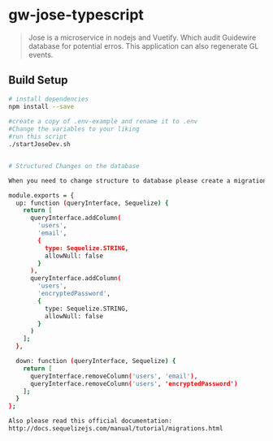 # gw-jose-typescript

> Jose is a microservice in nodejs and Vuetify. Which audit Guidewire database for potential erros. This application can also regenerate GL events.

## Build Setup

``` bash
# install dependencies
npm install --save
 
#create a copy of .env-example and rename it to .env
#Change the variables to your liking
#run this script
./startJoseDev.sh


# Structured Changes on the database

When you need to change structure to database please create a migration. Please follow this example:

module.exports = {
  up: function (queryInterface, Sequelize) {
    return [
      queryInterface.addColumn(
        'users',
        'email',
        {
          type: Sequelize.STRING,
          allowNull: false
        }
      ),
      queryInterface.addColumn(
        'users',
        'encryptedPassword',
        {
          type: Sequelize.STRING,
          allowNull: false
        }
      )
    ];
  },

  down: function (queryInterface, Sequelize) {
    return [
      queryInterface.removeColumn('users', 'email'),
      queryInterface.removeColumn('users', 'encryptedPassword')
    ];
  }
};

Also please read this official documentation:
http://docs.sequelizejs.com/manual/tutorial/migrations.html
